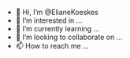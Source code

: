 - 👋 Hi, I’m @ElianeKoeskes
- 👀 I’m interested in ...
- 🌱 I’m currently learning ...
- 💞️ I’m looking to collaborate on ...
- 📫 How to reach me ...

<!---
ElianeKoeskes/ElianeKoeskes is a ✨ special ✨ repository because its `README.md` (this file) appears on your GitHub profile.
You can click the Preview link to take a look at your changes.
--->
